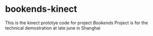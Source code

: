 # bookends-kinect

This is the kinect prototye code for project _Bookends_
Project is for the technical demostration at late june in Shanghai


